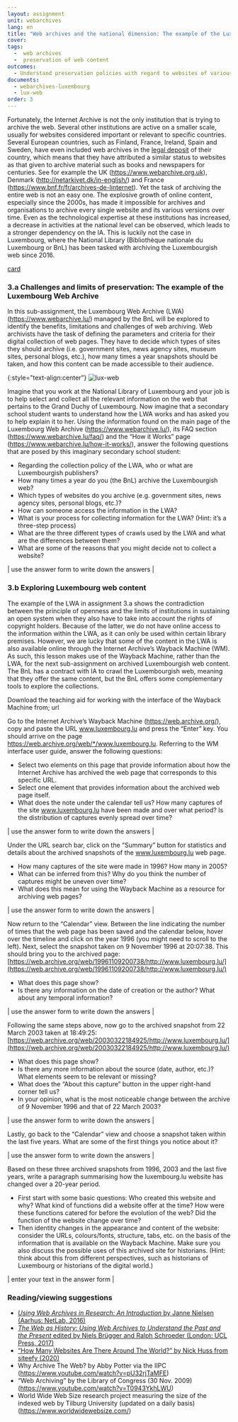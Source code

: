```yaml
---
layout: assignment
unit: webarchives
lang: en
title: "Web archives and the national dimension: The example of the Luxembourg Web Archive and luxembourg.lu"
cover:
tags:
  -  web archives 
  -  preservation of web content 
outcomes:
  - Understand preservation policies with regard to websites of various institutions
documents:
  - webarchives-luxembourg
  - lux-web
order: 3
---
```

Fortunately, the Internet Archive is not the only institution that is trying to archive the web. Several other institutions are active on a smaller scale, usually for websites considered important or relevant to specific countries. Several European countries, such as Finland, France, Ireland, Spain and Sweden, have even included web archives in the [legal deposit](https://en.wikipedia.org/wiki/Legal_deposit) of their country, which means that they have attributed a similar status to websites as that given to archive material such as books and newspapers for centuries. See for example the UK (https://www.webarchive.org.uk), Denmark (http://netarkivet.dk/in-english/) and France (https://www.bnf.fr/fr/archives-de-linternet).
Yet the task of archiving the entire web is not an easy one. The explosive growth of online content, especially since the 2000s, has made it impossible for archives and organisations to archive every single website and its various versions over time. Even as the technological expertise at these institutions has increased, a decrease in activities at the national level can be observed, which leads to a stronger dependency on the IA. This is luckily not the case in Luxembourg, where the National Library (Bibliothèque nationale du Luxembourg or BnL) has been tasked with archiving the Luxembourgish web since 2016. 

[card](webarchives-luxembourg)

<!-- more -->

<!-- briefing-student -->

### 3.a Challenges and limits of preservation: The example of the Luxembourg Web Archive
<!-- section-contents -->
In this sub-assignment, the Luxembourg Web Archive (LWA) (https://www.webarchive.lu/) managed by the BnL will be explored to identify the benefits, limitations and challenges of web archiving.
Web archivists have the task of defining the parameters and criteria for their digital collection of web pages. They have to decide which types of sites they should archive (i.e. government sites, news agency sites, museum sites, personal blogs, etc.), how many times a year snapshots should be taken, and how this content can be made accessible to their audience.

{:style="text-align:center"}
![lux-web](/../../assets/images/lux.web.png "lux-web")

Imagine that you work at the National Library of Luxembourg and your job is to help select and collect all the relevant information on the web that pertains to the Grand Duchy of Luxembourg. Now imagine that a secondary school student wants to understand how the LWA works and has asked you to help explain it to her.
Using the information found on the main page of the Luxembourg Web Archive (https://www.webarchive.lu/), its FAQ section (https://www.webarchive.lu/faq/) and the “How it Works” page (https://www.webarchive.lu/how-it-works/), answer the following questions that are posed by this imaginary secondary school student: 

-	Regarding the collection policy of the LWA, who or what are Luxembourgish publishers? 
-	How many times a year do you (the BnL) archive the Luxembourgish web?
-	Which types of websites do you archive (e.g. government sites, news agency sites, personal blogs, etc.)?
-	How can someone access the information in the LWA?
-	What is your process for collecting information for the LWA? (Hint: it’s a three-step process)
-	What are the three different types of crawls used by the LWA and what are the differences between them? 
-	What are some of the reasons that you might decide not to collect a website? 

| use the answer form to write down the answers |

<!-- section -->


### 3.b Exploring Luxembourg web content 
<!-- section-contents -->

The example of the LWA in assignment 3.a shows the contradiction between the principle of openness and the limits of institutions in sustaining an open system when they also have to take into account the rights of copyright holders. Because of the latter, we do not have online access to the information within the LWA, as it can only be used within certain library premises. However, we are lucky that some of the content in the LWA is also available online through the Internet Archive’s Wayback Machine (WM). As such, this lesson makes use of the Wayback Machine, rather than the LWA, for the next sub-assignment on archived Luxembourgish web content. The BnL has a contract with IA to crawl the Luxembourgish web, meaning that they offer the same content, but the BnL offers some complementary tools to explore the collections. 

Download the teaching aid for working with the interface of the Wayback Machine from; url

Go to the Internet Archive’s Wayback Machine (https://web.archive.org/), copy and paste the URL www.luxembourg.lu and press the “Enter” key. You should arrive on the page https://web.archive.org/web/*/www.luxembourg.lu.
Referring to the WM interface user guide, answer the following questions: 

-	Select two elements on this page that provide information about how the Internet Archive has archived the web page that corresponds to this specific URL.
-	Select one element that provides information about the archived web page itself.
-	What does the note under the calendar tell us? How many captures of the site www.luxembourg.lu have been made and over what period? Is the distribution of captures evenly spread over time? 

| use the answer form to write down the answers |

Under the URL search bar, click on the “Summary” button for statistics and details about the archived snapshots of the www.luxembourg.lu web page. 
-	How many captures of the site were made in 1996? How many in 2005? 
-	What can be inferred from this? Why do you think the number of captures might be uneven over time? 
-	What does this mean for using the Wayback Machine as a resource for archiving web pages?  

| use the answer form to write down the answers |

Now return to the “Calendar” view. Between the line indicating the number of times that the web page has been saved and the calendar below, hover over the timeline and click on the year 1996 (you might need to scroll to the left). Next, select the snapshot taken on 9 November 1996 at 20:07:38. This should bring you to the archived page: [https://web.archive.org/web/19961109200738/http://www.luxembourg.lu/](https://web.archive.org/web/19961109200738/http://www.luxembourg.lu/)
-	What does this page show?
-	Is there any information on the date of creation or the author? What about any temporal information? 

| use the answer form to write down the answers |
 
Following the same steps above, now go to the archived snapshot from 22 March 2003 taken at 18:49:25: [https://web.archive.org/web/20030322184925/http://www.luxembourg.lu/](https://web.archive.org/web/20030322184925/http://www.luxembourg.lu/)
-	What does this page show?
-	Is there any more information about the source (date, author, etc.)? What elements seem to be relevant or missing? 
-	What does the “About this capture” button in the upper right-hand corner tell us?
-	In your opinion, what is the most noticeable change between the archive of 9 November 1996 and that of 22 March 2003?

| use the answer form to write down the answers |

Lastly, go back to the “Calendar” view and choose a snapshot taken within the last five years. What are some of the first things you notice about it?

| use the answer form to write down the answers |

Based on these three archived snapshots from 1996, 2003 and the last five years, write a paragraph summarising how the luxembourg.lu website has changed over a 20-year period. 
-	First start with some basic questions: Who created this website and why? What kind of functions did a website offer at the time? How were these functions catered for before the evolution of the web? Did the function of the website change over time? 
-	Then identity changes in the appearance and content of the website: consider the URLs, colours/fonts, structure, tabs, etc. on the basis of the information that is available on the Wayback Machine. Make sure you also discuss the possible uses of this archived site for historians. (Hint: think about this from different perspectives, such as historians of Luxembourg or historians of the digital world.)

| enter your text in the answer form |

<!-- section -->

### Reading/viewing suggestions 
<!-- section-contents -->

-	[*Using Web Archives in Research: An Introduction* by Janne Nielsen (Aarhus: NetLab, 2016)](http://www.netlab.dk/wp-content/uploads/2016/10/Nielsen_Using_Web_Archives_in_Research.pdf)
-	[*The Web as History: Using Web Archives to Understand the Past and the Present* edited by Niels Brügger and Ralph Schroeder (London: UCL Press, 2017)](https://discovery.ucl.ac.uk/id/eprint/1542998/1/The-Web-as-History.pdf)
-	[“How Many Websites Are There Around The World?” by Nick Huss from siteefy (2020)](https://siteefy.com/how-many-websites-are-there/)
-	Why Archive The Web? by Abby Potter via the IIPC (https://www.youtube.com/watch?v=pU32rjTaMFE)
-	“Web Archiving” by the Library of Congress (30 Nov. 2009) (https://www.youtube.com/watch?v=T0943YkhLWU)
-	World Wide Web Size research project measuring the size of the indexed web by Tilburg University (updated on a daily basis) (https://www.worldwidewebsize.com/)
 
 
<!-- briefing-teacher -->





